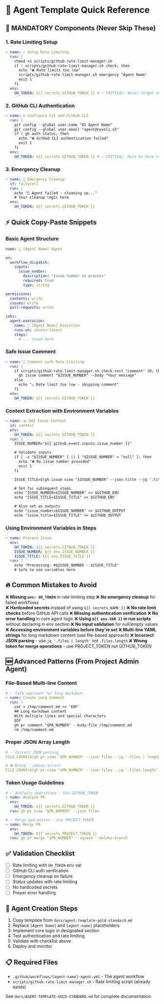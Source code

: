 # 🎯 Agent Template Quick Reference

## 🚨 MANDATORY Components (Never Skip These)

### 1. Rate Limiting Setup

```yaml
- name: ⚡ Setup Rate Limiting
  run: |
    chmod +x scripts/github-rate-limit-manager.sh
    if ! scripts/github-rate-limit-manager.sh check; then
      echo "❌ Rate limits too low"
      scripts/github-rate-limit-manager.sh emergency "Agent Name"
      exit 1
    fi
  env:
    GH_TOKEN: ${{ secrets.GITHUB_TOKEN }} # ← CRITICAL: Never forget this!
```

### 2. GitHub CLI Authentication

```yaml
- name: ⚙️ Configure Git and GitHub CLI
  run: |
    git config --global user.name "AI Agent Name"
    git config --global user.email "agent@noveli.sh"
    if ! gh auth status; then
      echo "❌ GitHub CLI authentication failed"
      exit 1
    fi
  env:
    GH_TOKEN: ${{ secrets.GITHUB_TOKEN }} # ← CRITICAL: Must be here too!
```

### 3. Emergency Cleanup

```yaml
- name: 🚨 Emergency Cleanup
  if: failure()
  run: |
    echo "🚨 Agent failed - cleaning up..."
    # Your cleanup logic here
  env:
    GH_TOKEN: ${{ secrets.GITHUB_TOKEN }}
```

## ⚡ Quick Copy-Paste Snippets

### Basic Agent Structure

```yaml
name: 🤖 [Agent Name] Agent

on:
  workflow_dispatch:
    inputs:
      issue_number:
        description: "Issue number to process"
        required: true
        type: string

permissions:
  contents: write
  issues: write
  pull-requests: write

jobs:
  agent-execution:
    name: 🤖 [Agent Name] Execution
    runs-on: ubuntu-latest
    steps:
      # ... steps here
```

### Safe Issue Comment

```yaml
- name: 📝 Comment with Rate Limiting
  run: |
    if scripts/github-rate-limit-manager.sh check-rest "comment" 10; then
      gh issue comment "$ISSUE_NUMBER" --body "Your message"
    else
      echo "⚠️ Rate limit too low - skipping comment"
    fi
  env:
    GH_TOKEN: ${{ secrets.GITHUB_TOKEN }}
```

### Context Extraction with Environment Variables

```yaml
- name: 📊 Get Issue Context
  id: context
  env:
    GH_TOKEN: ${{ secrets.GITHUB_TOKEN }}
  run: |
    ISSUE_NUMBER="${{ github.event.inputs.issue_number }}"

    # Validate inputs
    if [ -z "$ISSUE_NUMBER" ] || [ "$ISSUE_NUMBER" = "null" ]; then
      echo "❌ No issue number provided"
      exit 1
    fi

    ISSUE_TITLE=$(gh issue view "$ISSUE_NUMBER" --json title --jq '.title')

    # Set for subsequent steps
    echo "ISSUE_NUMBER=$ISSUE_NUMBER" >> $GITHUB_ENV
    echo "ISSUE_TITLE=$ISSUE_TITLE" >> $GITHUB_ENV

    # Also set as outputs
    echo "issue_number=$ISSUE_NUMBER" >> $GITHUB_OUTPUT
    echo "issue_title=$ISSUE_TITLE" >> $GITHUB_OUTPUT
```

### Using Environment Variables in Steps

```yaml
- name: Process Issue
  env:
    GH_TOKEN: ${{ secrets.GITHUB_TOKEN }}
    ISSUE_NUMBER: ${{ env.ISSUE_NUMBER }}
    ISSUE_TITLE: ${{ env.ISSUE_TITLE }}
  run: |
    echo "Processing: #$ISSUE_NUMBER - $ISSUE_TITLE"
    # Safe to use variables here
```

## 🔥 Common Mistakes to Avoid

❌ **Missing `env: GH_TOKEN`** in rate limiting step
❌ **No emergency cleanup** for failed workflows  
❌ **Hardcoded secrets** instead of using `${{ secrets.NAME }}`
❌ **No rate limit checks** before GitHub API calls
❌ **Missing authentication verification**
❌ **No error handling** in core agent logic
❌ **Using `${{ env.VAR }}` in run scripts** without declaring in env section
❌ **No input validation** for null/empty values
❌ **Accessing environment variables before they're set**
❌ **Multi-line YAML strings** for long markdown content (use file-based approach)
❌ **Incorrect JSON parsing** - use `jq '.files | length'` not `.files.length`
❌ **Wrong token for merge operations** - use PROJECT_TOKEN not GITHUB_TOKEN

## 🆕 Advanced Patterns (From Project Admin Agent)

### File-Based Multi-line Content

```yaml
# ✅ Safe approach for long markdown
- name: Create Long Comment
  run: |
    cat > /tmp/comment.md << 'EOF'
    ## Long markdown content
    With multiple lines and special characters
    EOF
    gh pr comment "$PR_NUMBER" --body-file /tmp/comment.md
    rm /tmp/comment.md
```

### Proper JSON Array Length

```yaml
# ✅ Correct JSON parsing
FILE_COUNT=$(gh pr view "$PR_NUMBER" --json files --jq '.files | length')

# ❌ Wrong - causes errors
FILE_COUNT=$(gh pr view "$PR_NUMBER" --json files --jq '.files.length')
```

### Token Usage Guidelines

```yaml
# ✅ Analysis operations - Use GITHUB_TOKEN
- name: Analyze PR
  env:
    GH_TOKEN: ${{ secrets.GITHUB_TOKEN }}
  run: gh pr view "$PR_NUMBER" --json files

# ✅ Merge operations - Use PROJECT_TOKEN
- name: Merge PR
  env:
    GH_TOKEN: ${{ secrets.PROJECT_TOKEN }}
  run: gh pr merge "$PR_NUMBER" --squash --delete-branch
```

## ✅ Validation Checklist

- [ ] Rate limiting with `GH_TOKEN` env var
- [ ] GitHub CLI auth verification
- [ ] Emergency cleanup on failure
- [ ] Status updates with rate limiting
- [ ] No hardcoded secrets
- [ ] Proper error handling

## 🚀 Agent Creation Steps

1. Copy template from `docs/agent-template-gold-standard.md`
2. Replace `[Agent Name]` and `[agent-name]` placeholders
3. Implement core logic in designated section
4. Test authentication and rate limiting
5. Validate with checklist above
6. Deploy and monitor

## 📋 Required Files

- `.github/workflows/[agent-name]-agent.yml` - The agent workflow
- `scripts/github-rate-limit-manager.sh` - Rate limiting script (already exists)

See `docs/AGENT-TEMPLATE-GOLD-STANDARD.md` for complete documentation.
